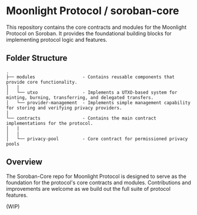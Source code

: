 # Moonlight Protocol / soroban-core

This repository contains the core contracts and modules for the Moonlight Protocol on Soroban. It provides the foundational building blocks for implementing protocol logic and features.

## Folder Structure

```
.
├── modules                  - Contains reusable components that provide core functionality.
│   |
│   └── utxo                 - Implements a UTXO-based system for minting, burning, transferring, and delegated transfers.
│   └── provider-management  - Implements simple management capability for storing and verifying privacy providers.
│
└── contracts                - Contains the main contract implementations for the protocol.
│   |
│   |
│   └── privacy-pool         - Core contract for permissioned privacy pools
```

## Overview

The Soroban-Core repo for Moonlight Protocol is designed to serve as the foundation for the protocol's core contracts and modules. Contributions and improvements are welcome as we build out the full suite of protocol features.

(WIP)
